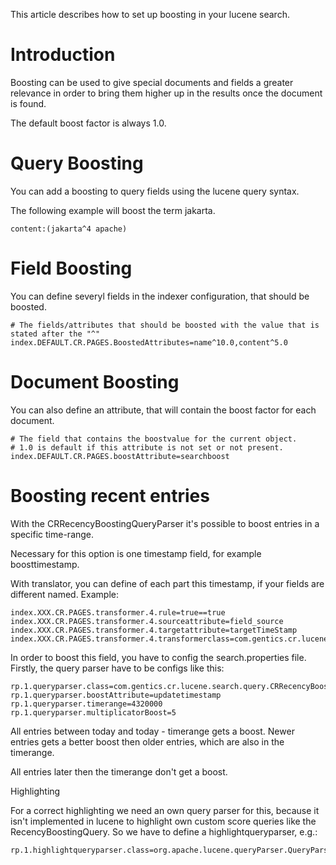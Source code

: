 This article describes how to set up boosting in your lucene search.

# Introduction #

Boosting can be used to give special documents and fields a greater relevance in order to bring them higher up in the results once the document is found.

The default boost factor is always 1.0.

# Query Boosting #
You can add a boosting to query fields using the lucene query syntax.

The following example will boost the term jakarta.
```
content:(jakarta^4 apache)
```

# Field Boosting #

You can define severyl fields in the indexer configuration, that should be boosted.

```
# The fields/attributes that should be boosted with the value that is stated after the "^"
index.DEFAULT.CR.PAGES.BoostedAttributes=name^10.0,content^5.0
```

# Document Boosting #

You can also define an attribute, that will contain the boost factor for each document.

```
# The field that contains the boostvalue for the current object. 
# 1.0 is default if this attribute is not set or not present.
index.DEFAULT.CR.PAGES.boostAttribute=searchboost
```

# Boosting recent entries #

With the CRRecencyBoostingQueryParser it's possible to boost entries in a specific time-range.

Necessary for this option is one timestamp field, for example boosttimestamp.

With translator, you can define of each part this timestamp, if your fields are different named.
Example:
```
index.XXX.CR.PAGES.transformer.4.rule=true==true
index.XXX.CR.PAGES.transformer.4.sourceattribute=field_source
index.XXX.CR.PAGES.transformer.4.targetattribute=targetTimeStamp
index.XXX.CR.PAGES.transformer.4.transformerclass=com.gentics.cr.lucene.indexer.transformer.other.CopyValueTransformer
```

In order to boost this field, you have to config the search.properties file.
Firstly, the query parser have to be configs like this:
```
rp.1.queryparser.class=com.gentics.cr.lucene.search.query.CRRecencyBoostingQueryParser
rp.1.queryparser.boostAttribute=updatetimestamp
rp.1.queryparser.timerange=4320000
rp.1.queryparser.multiplicatorBoost=5
```
All entries between today and today - timerange gets a boost.
Newer entries gets a better boost then older entries, which are also in the timerange.

All entries later then the timerange don't get a boost.


Highlighting

For a correct highlighting we need an own query parser for this, because it isn't implemented in lucene to highlight own custom score queries like the RecencyBoostingQuery.
So we have to define a highlightqueryparser, e.g.:
```
rp.1.highlightqueryparser.class=org.apache.lucene.queryParser.QueryParser
```
